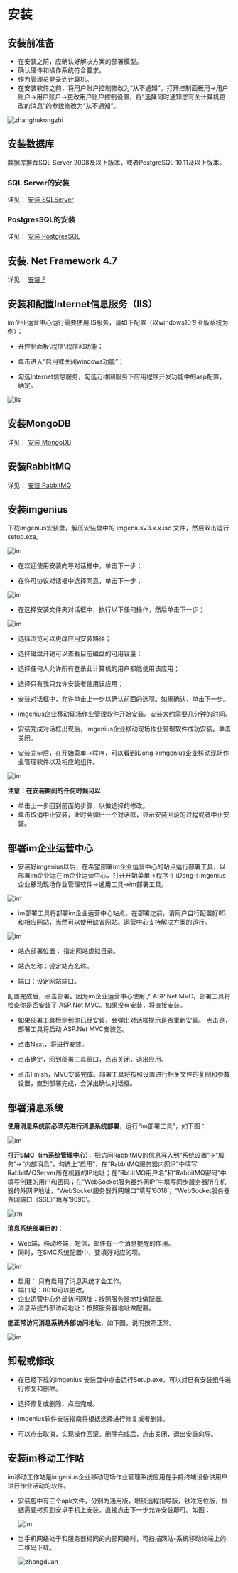 # 安装

## 安装前准备

* 在安装之前，应确认好解决方案的部署模型。
* 确认硬件和操作系统符合要求。
* 作为管理员登录到计算机。
* 在安装软件之前，将用户账户控制修改为“从不通知”。打开控制面板用→用户账户→用户账户→更改用户账户控制设置，将“选择何时通知您有关计算机更改的消息”的参数修改为“从不通知”。

![zhanghukongzhi](./images/zhanghukongzhi.png)

## 安装数据库

数据库推荐SQL Server 2008及以上版本，或者PostgreSQL 10.11及以上版本。

### SQL Server的安装

详见：
[安装 SQLServer](安装/安装SQLServer.md)

### PostgresSQL的安装

详见：
[安装 PostgresSQL](安装/安装PostgresSQL.md)

## 安装. Net Framework 4.7


详见：
[安装 F](安装/安装F.md)
## 安装和配置Internet信息服务（IIS）

im企业运营中心运行需要使用IIS服务，请如下配置（以windows10专业版系统为例）：

* 开控制面板\程序\程序和功能；

* 单击进入“启用或关闭windows功能”；

* 勾选Internet信息服务，勾选万维网服务下应用程序开发功能中的asp配置，确定。

![iis](./images/iis.png)

## 安装MongoDB

详见：
[安装 MongoDB](安装/安装MongoDB.md)

## 安装RabbitMQ

详见：
[安装 RabbitMQ](安装/安装RabbitMQ.md)

## 安装imgenius

下载imgenius安装盘，解压安装盘中的 imgeniusV3.x.x.iso 文件，然后双击运行setup.exe。

![im](./images/imgenius.png)

* 在欢迎使用安装向导对话框中，单击下一步；

* 在许可协议对话框中选择同意，单击下一步；

![im](./images/imgenius1.png)

* 在选择安装文件夹对话框中，执行以下任何操作，然后单击下一步；

![im](./images/imgenius2.png)

* 选择浏览可以更改应用安装路径；

* 选择磁盘开销可以查看目前磁盘的可用容量；

* 选择任何人允许所有登录此计算机的用户都能使用该应用；

* 选择只有我只允许安装者使用该应用；

* 安装对话框中，允许单击上一步以确认前面的选项。如果确认，单击下一步。

* imgenius企业移动现场作业管理软件开始安装。安装大约需要几分钟的时间。

* 安装完成对话框出现后，imgenius企业移动现场作业管理软件成功安装。单击关闭。

* 安装完毕后，在开始菜单→程序，可以看到iDong→imgenius企业移动现场作业管理软件以及相应的组件。

![im](./images/imgenius3.png)

**注意：在安装期间的任何时候可以**

* 单击上一步回到前面的步骤，以做选择的修改。
* 单击取消中止安装，此时会弹出一个对话框，显示安装回滚的过程或者中止安装。

## 部署im企业运营中心

* 安装好imgenius以后，在希望部署im企业运营中心的站点运行部署工具，以部署im企业运在im企业运营中心，打开开始菜单→程序→ iDong→imgenius企业移动现场作业管理软件→通用工具→im部署工具。

![im](./images/imgenius4.png)

* im部署工具将部署im企业运营中心站点。在部署之前，请用户自行配置好IIS和相应网站，当然可以使用缺省网站。运营中心支持解决方案的运行。

![im](./images/imgenius5.png)

* 站点部署位置： 指定网站虚拟目录。

* 站点名称：设定站点名称。 

* 端口：设定网站端口。 


配置完成后，点击部署。因为im企业运营中心使用了 ASP.Net MVC，部署工具将检查你是否安装了 ASP.Net MVC。如果没有安装，将直接安装。

* 如果部署工具检测到你已经安装，会弹出对话框提示是否重新安装。
点击是，部署工具将启动 ASP.Net MVC安装包。

* 点击Next，将进行安装。

* 点击确定，回到部署工具窗口，点击关闭，退出应用。

* 点击Finish，MVC安装完成。部署工具将按照设置进行相关文件的复制和参数设置，直到部署完成，会弹出确认对话框。

## 部署消息系统

**使用消息系统前必须先进行消息系统部署**，运行“im部署工具”，如下图：

![im](./images/imgenius6.png)

**打开SMC（im系统管理中心）**，把访问RabbitMQ的信息写入到“系统设置”→“服务”→“内部消息”，勾选上“启用”，在“RabbitMQ服务器内网IP”中填写RabbitMQServer所在机器的IP地址；在“RbbitMQ用户名”和“RabbitMQ密码”中填写创建的用户和密码；在“WebSocket服务器外网IP”中填写同步服务器所在机器的外网IP地址，“WebSocket服务器外网端口”填写‘6018’，“WebSocket服务器外网端口（SSL）”填写‘9090’。

![rm](./images/RM4.png)

**消息系统部署目的**：

* Web端，移动终端，短信，邮件有一个消息提醒的作用。
* 同时，在SMC系统配置中，要填好对应的项。

![im](./images/imgenius7.png)

* 启用： 只有启用了消息系统才会工作。
* 端口号：8010可以更改。
* 企业运营中心外部访问网址：按照服务器地址做配置。
* 消息系统外部访问地址：按照服务器地址做配置。

**能正常访问消息系统外部访问地址**，如下图，说明按照正常。

![im](./images/imgenius0.png)

## 卸载或修改

* 在已经下载的imgenius 安装盘中点击运行Setup.exe，可以对已有安装组件进行修复和删除。

* 选择修复或删除，点击完成。

* imgenius软件安装指南将根据选择进行修复或者删除。

* 可以点击取消，实现操作回滚。删除完成后，点击关闭，退出安装向导。

## 安装im移动工作站

im移动工作站是imgenius企业移动现场作业管理系统应用在手持终端设备供用户进行作业活动的软件。

* 安装包中有三个apk文件，分别为通用版，眼镜远程指导版，钛准定位版，根据需要拷贝到安卓手机上安装，直接点击下一步允许安装即可。如图：

  ![im](./images/imgenius8.png)

* 当手机网络处于和服务器相同的内部网络时，可扫描网站-系统移动终端上的二维码下载。

  ![zhongduan](./images/zhongduan2.png)
